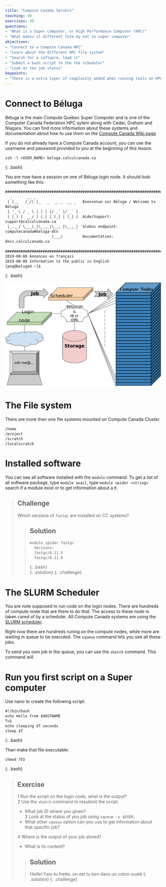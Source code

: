 ```yaml
---
title: "Compute Canada Servers"
teaching: 30
exercises: 30
questions:
- "What is a Super Computer, or High Performance Computer (HPC)"
- "What makes it different form my not so super computer"
objectives:
- "Connect to a Compute Canada HPC"
- "Learn about the different HPC file system"
- "Search for a software, load it"
- "Submit a bash script to the the scheduler"
- "Look at the job status"
keypoints:
- "There is a extra layer of complexity added when running tools on HPC, but it will let you scale your analysis"
---
```


# Connect to Béluga

Béluga is the main Compute Québec Super Computer and is one of the Computer Canada Federation HPC sytem along with Cedar, Graham and Niagara. You can find more information about these systems and documentation about how to use them on the [Compute Canada Wiki page](https://docs.computecanada.ca/wiki/Compute_Canada_Documentation)


If you do not already have a Compute Canada account, you can use the username and password provided to you at the beginning of this lesson.  

~~~
ssh -l <USER_NAME> beluga.calculcanada.ca
~~~
{: .bash}


You are now have a session on one of Béluga login node. It should look something like this:


~~~
###############################################################################
  _       __ _                   
 | |__   /_/| |_   _  __ _  __ _   Bienvenue sur Béluga / Welcome to Béluga
 | '_ \ / _ \ | | | |/ _` |/ _` |    
 | |_) |  __/ | |_| | (_| | (_| |  Aide/Support:    support@calculcanada.ca
 |_.__/ \___|_|\__,_|\__, |\__,_|  Globus endpoint: computecanada#beluga-dtn
                     |___/         Documentation:   docs.calculcanada.ca

###############################################################################
2019-00-00 Annonces en français
2019-00-00 Information to the public in English
[poq@beluga4 ~]$
~~~
{: .bash}



![HPC](../img/detailed_super_computer.png)

# The File system


There are more then one file systems mounted on Compute Canada Cluster.

~~~
/home
/project
/scratch
/localscratch
~~~


# Installed software

You can see all software installed with the `module` command. To get a list of all software package, type `module avail`, type `module spider <string>` search if a module exist or to get information about a it.


> ## Challenge
>
> Which versions of `fastqc` are installed on CC systems?
>
>> ## Solution
>>~~~
>> module spider fastqc  
>>   Versions:
>>   fastqc/0.11.5  
>>   fastqc/0.11.8
>>~~~
>> {: .bash}  
> {: .solution}
{: .challenge}

# The SLURM Scheduler


You are note supposed to run code on the login nodes. There are hundreds of compute node that are there to do that. The access to these node is taken cared of by a scheduler. All Compute Canada systems are using the [SLURM scheduler](https://www.schedmd.com).


Right now there are hundreds runing on the compute nodes, while more are waiting in queue to be executed. The `squeue` command lets you see all these jobs.

To send you own job in the queue, you can use the `sbatch` command. This command will



# Run you first script on a Super computer


Use nano to create the following script:


~~~
#!/bin/bash
echo Hello from $HOSTNAME
T=5
echo sleeping $T seconds
sleep $T
~~~
{: .bash}

Than make that file executable:

~~~
chmod 755
~~~
{: .bash}

> ##  Exercise
>
> 1 Run the script on the login node, what is the output?  
> 2 Use the `sbatch` command to resubmit the script.  
>   - What job ID where you given?  
> 3 Look at the status of you job using `squeue -u $USER`.  
>   - What other `squeue` option can you use to get information about that specific job?      
>
> 4 Where is the output of your job stored?  
>   - What is its content?  
>
>> ## Solution
>> Heille! Fais-tu frette, on est tu ben dans un coton ouaté
> {: .solution}
{: .challenge}
